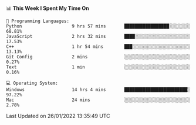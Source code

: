 
<!--START_SECTION:waka-->
📊 **This Week I Spent My Time On** 

```text
💬 Programming Languages: 
Python                   9 hrs 57 mins       █████████████████░░░░░░░░   68.81% 
JavaScript               2 hrs 32 mins       ████░░░░░░░░░░░░░░░░░░░░░   17.53% 
C++                      1 hr 54 mins        ███░░░░░░░░░░░░░░░░░░░░░░   13.13% 
Git Config               2 mins              ░░░░░░░░░░░░░░░░░░░░░░░░░   0.27% 
Text                     1 min               ░░░░░░░░░░░░░░░░░░░░░░░░░   0.16%

💻 Operating System: 
Windows                  14 hrs 4 mins       ████████████████████████░   97.22% 
Mac                      24 mins             ░░░░░░░░░░░░░░░░░░░░░░░░░   2.78%

```


 Last Updated on 26/01/2022 13:35:49 UTC
<!--END_SECTION:waka-->
